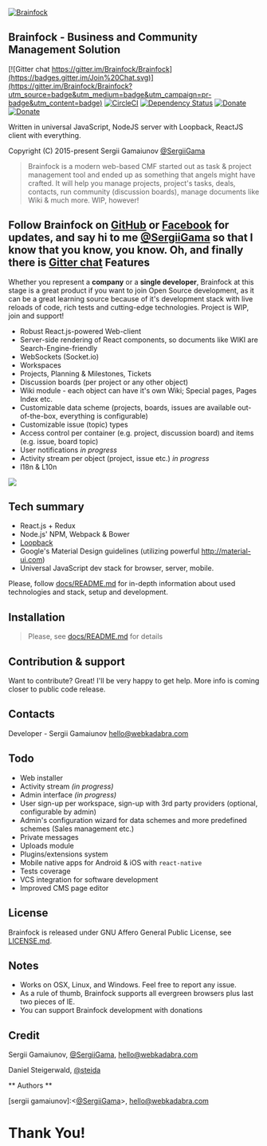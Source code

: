 [![Brainfock](https://brainfock.files.wordpress.com/2014/11/logo_greenhex_trans.png?w=250)](http://brainfock.org)

## Brainfock - Business and Community Management Solution

[![Gitter chat https://gitter.im/Brainfock/Brainfock](https://badges.gitter.im/Join%20Chat.svg)](https://gitter.im/Brainfock/Brainfock?utm_source=badge&utm_medium=badge&utm_campaign=pr-badge&utm_content=badge)
[![CircleCI](https://img.shields.io/circleci/project/Brainfock/Brainfock.svg?maxAge=2592000)](https://circleci.com/gh/Brainfock/Brainfock)
[![Dependency Status](https://david-dm.org/brainfock/brainfock.svg)](https://david-dm.org/brainfock/brainfock)
[![Donate](https://img.shields.io/badge/gratipay-donate-green.svg)](https://gratipay.com/brainfock/)
[![Donate](https://img.shields.io/badge/Donate-PayPal-green.svg)](https://www.paypal.com/cgi-bin/webscr?cmd=_s-xclick&hosted_button_id=ZH94NV7E9JU74)

Written in universal JavaScript, NodeJS server with Loopback, ReactJS client with everything.

Copyright (C) 2015-present Sergii Gamaiunov [@SergiiGama](https://twitter.com/SergiiGama)

> Brainfock is a modern web-based CMF started out as task & project management tool and ended up as something that angels might have crafted. It  will help you manage projects, project's tasks, deals, contacts, run community (discussion boards), manage documents like Wiki & much more. WIP, however!

Follow Brainfock on [GitHub](https://github.com/Brainfock/Brainfock) or [Facebook](https://www.facebook.com/Brainfock) for updates, and say hi to me [@SergiiGama](https://twitter.com/SergiiGama) so that I know that you know, you know. Oh, and finally there is [Gitter chat](https://gitter.im/Brainfock/Brainfock?utm_source=badge&utm_medium=badge&utm_campaign=pr-badge&utm_content=badge)
Features
--------------------------
Whether you represent a **company** or a **single developer**, Brainfock at this stage is a great product if you want to join Open Source development, as it can be a great learning source because of it's development stack with live reloads of code, rich tests and cutting-edge technologies. Project is WIP, join and support!

- Robust React.js-powered Web-client
- Server-side rendering of React components, so documents like WIKI are Search-Engine-friendly
- WebSockets (Socket.io)
- Workspaces
- Projects, Planning & Milestones, Tickets
- Discussion boards (per project or any other object)
- Wiki module - each object can have it's own Wiki; Special pages, Pages Index etc.
- Customizable data scheme (projects, boards, issues are available out-of-the-box, everything is configurable)
- Customizable issue (topic) types
- Access control per container (e.g. project, discussion board) and items (e.g. issue, board topic) 
- User notifications *in progress*
- Activity stream per object (project, issue etc.) *in progress*
- I18n & L10n

![](http://i57.tinypic.com/5cjfkh.png)

Tech summary
--------------------------
- React.js + Redux
- Node.js' NPM, Webpack & Bower
- [Loopback](http://loopback.io/)
- Google's Material Design guidelines (utilizing powerful <http://material-ui.com>)
- Universal JavaScript dev stack for browser, server, mobile.

Please, follow [docs/README.md](/docs/README.md) for in-depth information about used technologies and stack, setup and development.

Installation
--------------------------

> Please, see [docs/README.md](/docs/README.md)  for details

Contribution & support
--------------------------
Want to contribute? Great! I'll be very happy to get help. More info is coming closer to public code release.


Contacts
--------------------------
Developer - Sergii Gamaiunov <hello@webkadabra.com>


Todo
--------------------------
- Web installer
- Activity stream *(in progress)*
- Admin interface *(in progress)*
- User sign-up per workspace, sign-up with 3rd party providers (optional, configurable by admin)
- Admin's configuration wizard for data schemes and more predefined schemes (Sales management etc.)
- Private messages
- Uploads module
- Plugins/extensions system
- Mobile native apps for Android & iOS with `react-native`
- Tests coverage
- VCS integration for software development
- Improved CMS page editor


License
--------------------------
Brainfock is released under GNU Affero General Public License, see [LICENSE.md](/LICENSE.md). 

## Notes

- Works on OSX, Linux, and Windows. Feel free to report any issue.
- As a rule of thumb, Brainfock supports all evergreen browsers plus last two pieces of IE.
- You can support Brainfock development with donations

## Credit

Sergii Gamaiunov, [@SergiiGama](https://twitter.com/SergiiGama), <hello@webkadabra.com>

Daniel Steigerwald, [@steida](https://twitter.com/steida)

** Authors **

[sergii gamaiunov]:<[@SergiiGama](https://twitter.com/SergiiGama)>, <hello@webkadabra.com>

# Thank You!